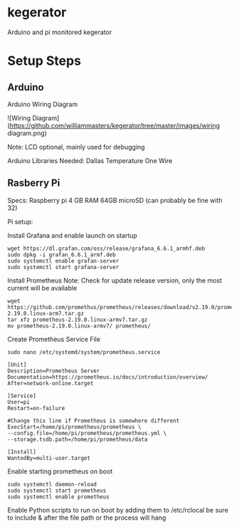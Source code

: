 # kegerator
Arduino and pi monitored kegerator

# Setup Steps

## Arduino
Arduino Wiring Diagram 

![Wiring Diagram] (https://github.com/williammasters/kegerator/tree/master/images/wiring diagram.png)

Note: LCD optional, mainly used for debugging

Arduino Libraries Needed:
Dallas Temperature
One Wire

## Rasberry Pi 

Specs:
Raspberry pi 4 GB RAM
64GB microSD (can probably be fine with 32)

Pi setup:

Install Grafana and enable launch on startup

    wget https://dl.grafan.com/oss/release/grafana_6.6.1_armhf.deb
    sudo dpkg -i grafan_6.6.1_armf.deb
    sudo systemctl enable grafan-server
    sudo systemctl start grafana-server
    
Install Prometheus 
Note: Check for update release version, only the most current will be available

    wget https://github.com/promethus/prometheus/releases/download/v2.19.0/prometheus-2.19.0.linux-arm7.tar.gz
    tar xfz prometheus-2.19.0.linux-armv7.tar.gz
    mv prometheus-2.19.0.linux-armv7/ prometheus/
    
Create Prometheus Service File

    sudo nano /etc/systemd/system/prometheus.service   

    [Unit]
    Description=Prometheus Server
    Documentation=https://prometheus.io/docs/introduction/overview/
    After=network-online.target

    [Service]
    User=pi
    Restart=on-failure

    #Change this line if Prometheus is somewhere different
    ExecStart=/home/pi/prometheus/prometheus \
    --config.file=/home/pi/prometheus/prometheus.yml \
    --storage.tsdb.path=/home/pi/prometheus/data

    [Install]
    WantedBy=multi-user.target 
    
    
Enable starting prometheus on boot 
    
    sudo systemctl daemon-reload   
    sudo systemctl start prometheus 
    sudo systemctl enable prometheus 

Enable Python scripts to run on boot by adding them to /etc/rclocal be sure to include & after the file path or the process will hang
